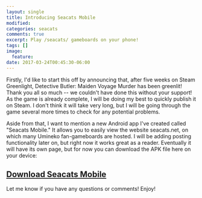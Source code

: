 ```yaml
---
layout: single
title: Introducing Seacats Mobile
modified:
categories: seacats
comments: true
excerpt: Play /seacats/ gameboards on your phone!
tags: []
image:
  feature:
date: 2017-03-24T00:45:30-06:00
---
```


Firstly, I'd like to start this off by announcing that, after five weeks on Steam Greenlight, Detective Butler: Maiden Voyage Murder has been greenlit! Thank you all so much -- we couldn't have done this without your support!
 As the game is already complete, I will be doing my best to quickly publish it on Steam. I don't think it will take very long, but I will be going through the game several more times to check for any potential problems.

Aside from that, I want to mention a new Android app I've created called "Seacats Mobile." It allows you to easily view the website seacats.net, on which many Umineko fan-gameboards are hosted. I will be adding posting functionality later on, but right now it works great as a reader. Eventually it will have its own page, but for now you can download the APK file here on your device:

## [Download Seacats Mobile](https://play.goldbargames.com/downloads/seacats-mobile.apk)

Let me know if you have any questions or comments! Enjoy!